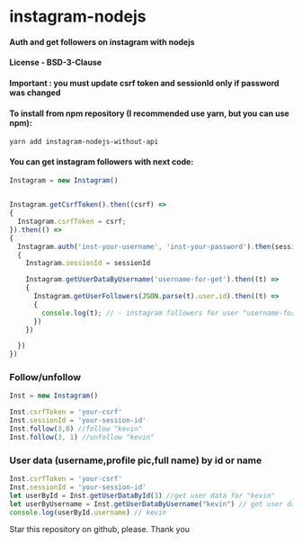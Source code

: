 # instagram-nodejs

#### Auth and get followers on instagram with nodejs

#### License - BSD-3-Clause
#### Important : you must update csrf token and sessionId only if password was changed

#### To install from npm repository (I recommended use yarn, but you can use npm):
```
yarn add instagram-nodejs-without-api
```

#### You can get instagram followers with next code:
```js
Instagram = new Instagram()


Instagram.getCsrfToken().then((csrf) =>
{
  Instagram.csrfToken = csrf;
}).then(() =>
{
  Instagram.auth('inst-your-username', 'inst-your-password').then(sessionId =>
  {
    Instagram.sessionId = sessionId

    Instagram.getUserDataByUsername('username-for-get').then((t) =>
    {
      Instagram.getUserFollowers(JSON.parse(t).user.id).then((t) =>
      {
        console.log(t); // - instagram followers for user "username-for-get"
      })
    })

  })
})
```

### Follow/unfollow
```js
Inst = new Instagram()

Inst.csrfToken = 'your-csrf'
Inst.sessionId = 'your-session-id'
Inst.follow(3,0) //follow "kevin"
Inst.follow(3, 1) //unfollow "kevin"
````

### User data (username,profile pic,full name) by id or name
```js
Inst.csrfToken = 'your-csrf'
Inst.sessionId = 'your-session-id'
let userById = Inst.getUserDataById(3) //get user data for "kevin"
let userByUsername = Inst.getUserDataByUsername("kevin") // get user data by username
console.log(userById.username) // kevin
```

Star this repository on github, please. Thank you

